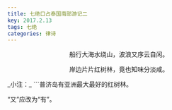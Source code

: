 ```yaml
---
title: 七绝口占泰国南部游记二
key: 2017.2.13
tags: 七绝
categories: 律诗
---
```


<p align="center">船行大海水绕山，波浪又序云自闲。
</p>
<p align="center">岸边片片红树林，竟也知味分淡咸。
</p>
_小注：_
```普济岛有亚洲最大最好的红树林。

“又”应改为“有”。

```